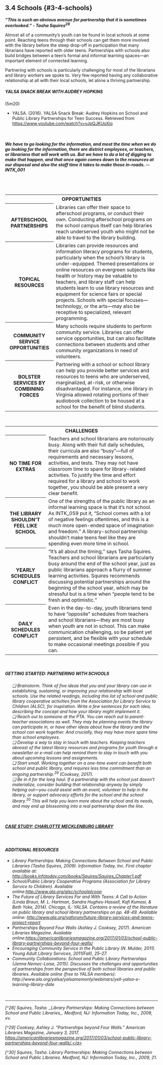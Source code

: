 ## 3.4 Schools {#3-4-schools}

**_“This is such an obvious avenue for partnership that it is sometimes overlooked.” - Tasha Squires<sup>28</sup>_**

Almost all of a community’s youth can be found in local schools at some point. Reaching teens through their schools can get them more involved with the library before the steep drop-off in participation that many librarians have reported with older teens. Partnerships with schools also build bridges between a teen’s formal and informal learning spaces—an important element of connected learning.

Partnering with schools is particularly challenging for most of the librarians and library workers we spoke to. Very few reported having any collaborative relationship at all with their local schools, let alone a thriving partnership.

<div class="table-format"><span class="title"><h5>YALSA SNACK BREAK WITH AUDREY HOPKINS</h5><div>(5m20)</div></span><span class="title"><ul><li>YALSA. (2016). YALSA Snack Break: Audrey Hopkins on School and Public Library Partnerships for Teen Success. Retrieved from <a href="https://www.youtube.com/watch?v=vJpQJKUoXio">https://www.youtube.com/watch?v=vJpQJKUoXio</a></li></span></div>
<br>

<h5><i>We have to go looking for the information, and most the time when we do go looking for the information, there are district employees, or teachers, or librarians that will work with us. But we have to do a lot of digging to make that happen, and that once again comes down to the resources at our disposal and also the staff time it takes to make those in-roads. -- INTK_001<i></h5>

<br>
<br>

<table class="heading-cell6 no-common-style"><tr>
<th colspan="2">OPPORTUNITIES</th></tr>
<tr class="row1">
<th>AFTERSCHOOL PARTNERSHIPS</th>
<td>Libraries can offer their space to afterschool programs, or conduct their own. Conducting afterschool programs on the school campus itself can help libraries reach underserved youth who might not be able to travel to the library building.</td>
</tr>
<tr class="row2">
<th>TOPICAL RESOURCES</th>
<td>Libraries can provide resources and information literacy programs for students, particularly when the school’s library is under-equipped. Themed presentations or online resources on evergreen subjects like health or history may be valuable to teachers, and library staff can help students learn to use library resources and equipment for science fairs or special projects. Schools with special focuses­—technology, or the arts—may also be receptive to specialized, relevant programming.</td>
</tr>
<tr class="row3">
<th>COMMUNITY SERVICE OPPORTUNITIES</th>
<td>Many schools require students to perform community service. Libraries can offer service opportunities, but can also facilitate connections between students and other community organizations in need of volunteers.</td>
</tr>
<tr class="row4">
<th>BOLSTER SERVICES BY COMBINING FORCES</th>
<td>Partnering with a school or school library can help you provide better services and resources to teens who are underserved, marginalized, at-risk, or otherwise disadvantaged. For instance, one library in Virginia allowed rotating portions of their audiobook collection to be housed at a school for the benefit of blind students.</td>
</tr>
</table>
<br>

<table class="heading-cell6 no-common-style"><tr>
<th colspan="2">CHALLENGES</th></tr>
<tr class="row1">
<th>NO TIME FOR EXTRAS</th>
<td>Teachers and school librarians are notoriously busy. Along with their full daily schedules, their curricula are also “busy”—full of requirements and necessary lessons, activities, and tests. They may not have classroom time to spare for library-related activities. To justify the time and effort required for a library and school to work together, you should be able present a very clear benefit.</td>
</tr>
<tr class="row2">
<th>THE LIBRARY SHOULDN’T FEEL LIKE SCHOOL</th>
<td>One of the strengths of the public library as an informal learning space is that it’s not school. As INTK_059 put it, “School comes with a lot of negative feelings oftentimes, and this is a much more open-ended space of imagination and freedom.” A library-school partnership shouldn’t make teens feel like they are spending even more time in school.</td>
</tr>
<tr class="row3">
<th>YEARLY SCHEDULES CONFLICT</th>
<td>“It’s all about the timing,” says Tasha Squires. Teachers and school librarians are particularly busy around the end of the school year, just as public librarians approach a flurry of summer learning activities. Squires recommends discussing potential partnerships around the beginning of the school year, which may be stressful but is a time when “people tend to be fresh and optimistic.” </td>
</tr>
<tr class="row4">
<th>DAILY SCHEDULES CONFLICT</th>
<td>Even in the day-to-day, youth librarians tend to have “opposite” schedules from teachers and school librarians—they are most busy when youth are not in school. This can make communication challenging, so be patient yet persistent, and be flexible with your schedule to make occasional meetings possible if you can. </td>
</tr>
</table>
<br>

<div class="table-format1"><span class="title"><h5>GETTING STARTED: PARTNERING WITH SCHOOLS </h5></span><ul>❏ Brainstorm. Think of five ideas that you and your library can use in establishing, sustaining, or improving your relationship with local schools. Use the related readings, including this list of school and public library cooperative activities from the Association for Library Service to Children (ALSC), for inspiration. Write a few sentences for each idea, describing the concept and how your library might implement it.   <br>❏ Reach out to someone at the PTA. You can reach out to parent-teacher associations as well. They may be planning events the library can participate in, or have other ideas about how the library and the school can work together. And crucially, they may have more spare time than school employees.
<br>❏ Develop a way to stay in touch with teachers. Keeping teachers abreast of the latest library resources and programs for youth through a newsletter or e-mail can help remind them to stay in touch with you about upcoming lessons and assignments.
<br>❏  Start small. Working together on a one-time event can benefit both school and public library, and requires less time commitment than an ongoing partnership.<sup>29</sup> (Cooksey, 2017).<br>❏	Be in it for the long haul. If a partnership with the school just doesn’t materialize, consider building that relationship anyway by simply helping out—you could assist with an event, volunteer to help in the library, or support advocacy efforts for the school and the school library.<sup>30</sup> This will help you learn more about the school and its needs, and may end up blossoming into a real partnership down the line.
</ul>
</div>
<br>

<div class="table-format"><span class="title"><a href="../appendix_3_-_case_studies/README.md"><h5>CASE STUDY: CHARLOTTE MECKLENBURG LIBRARY</h5></a></span></div>
<br>

<div class="text-wrapping1"><h4>ADDITIONAL RESOURCES</h4><ul><li>Library Partnerships: Making Connections Between School and Public Libraries (Tasha Squires, 2009). Information Today, Inc. First chapter available at:  <br><a href="http://books.infotoday.com/books/Squires/Squires_Chapter1.pdf">http://books.infotoday.com/books/Squires/Squires_Chapter1.pdf</a></li><li>School/Public Library Cooperative Programs (Association for Library Service to Children). Available online:<a href="http://www.ala.org/alsc/schoolplcoop">http://www.ala.org/alsc/schoolplcoop</a></li><li>The Future of Library Services For and With Teens: A Call to Action (Linda Braun, M. L. Hartman, Sandra Hughes-Hassell, Kafi Kumasi, & Beth Yoke, 2014). Chicago, IL: YALSA. Contains a review of the literature on public library and school library partnerships on pp. 48-49. Available online: <a href="http://www.ala.org/yaforum/future-library-services-and-teens-project-report">http://www.ala.org/yaforum/future-library-services-and-teens-project-report</a></li><li>Partnerships Beyond Four Walls (Ashley J. Cooksey, 2017). American Libraries Magazine. Available online:<a href="https://americanlibrariesmagazine.org/2017/01/03/school-public-library-partnerships-beyond-four-walls/">https://americanlibrariesmagazine.org/2017/01/03/school-public-library-partnerships-beyond-four-walls/</a></li><li>Encouraging Community Service in the Public Library (N. Mulder, 2011). Young Adult Library Services, 2011(Fall), 25–27.</li><li>	Community Collaborations: School and Public Library Partnerships (Jenna Nemec-Loise, 2015). Discusses the challenges and opportunities of partnerships from the perspective of both school libraries and public libraries. Available online (free to YALSA members): <a herf="http://www.ala.org/yalsa/yalsamemonly/webinars/yell-yalsa-e-learning-library-date">http://www.ala.org/yalsa/yalsamemonly/webinars/yell-yalsa-e-learning-library-date</a></li></ul></div>

<br>

<hr>
[^28] Squires, Tasha. _Library Partnerships: Making Connections between School and Public Libraries_. Medford, NJ: Information Today, Inc., 2009, xv.

[^29] Cooksey, Ashley J. “Partnerships beyond Four Walls.” _American Libraries Magazine_, January 3, 2017. <a href="https://americanlibrariesmagazine.org/2017/01/03/school-public-library-partnerships-beyond-four-walls/">https://americanlibrariesmagazine.org/2017/01/03/school-public-library-partnerships-beyond-four-walls/.</a>


[^30] Squires, Tasha. _Library Partnerships: Making Connections between School and Public Libraries_. Medford, NJ: Information Today, Inc., 2009, 21\.